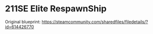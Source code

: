﻿# 211SE Elite RespawnShip
Original blueprint: https://steamcommunity.com/sharedfiles/filedetails/?id=614426770
